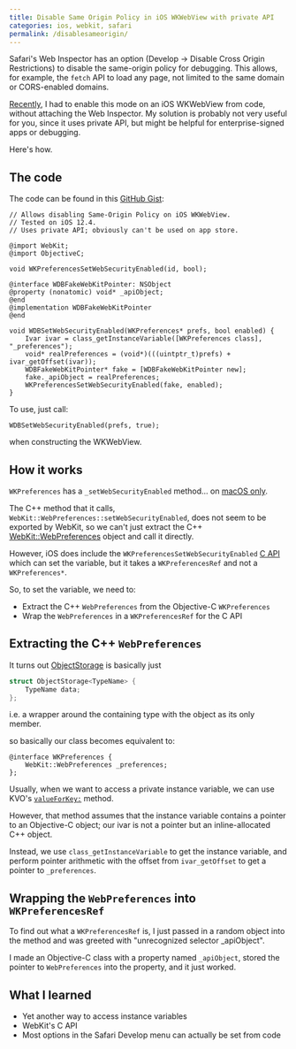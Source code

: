 ```yaml
---
title: Disable Same Origin Policy in iOS WKWebView with private API
categories: ios, webkit, safari
permalink: /disablesameorigin/
---
```


Safari's Web Inspector has an option (Develop -> Disable Cross Origin Restrictions) to disable the same-origin policy for debugging. This allows, for example, the `fetch` API to load any page, not limited to the same domain or CORS-enabled domains.

[Recently](https://twitter.com/zhuowei/status/1300657149635432450), I had to enable this mode on an iOS WKWebView from code, without attaching the Web Inspector. My solution is probably not very useful for you, since it uses private API, but might be helpful for enterprise-signed apps or debugging.

Here's how.

## The code

The code can be found in this [GitHub Gist](https://gist.github.com/zhuowei/0b7074b3803d72609c028ab5723d9c28):

```objective_cpp
// Allows disabling Same-Origin Policy on iOS WKWebView.
// Tested on iOS 12.4.
// Uses private API; obviously can't be used on app store.

@import WebKit;
@import ObjectiveC;

void WKPreferencesSetWebSecurityEnabled(id, bool);

@interface WDBFakeWebKitPointer: NSObject
@property (nonatomic) void* _apiObject;
@end
@implementation WDBFakeWebKitPointer
@end

void WDBSetWebSecurityEnabled(WKPreferences* prefs, bool enabled) {
    Ivar ivar = class_getInstanceVariable([WKPreferences class], "_preferences");
    void* realPreferences = (void*)(((uintptr_t)prefs) + ivar_getOffset(ivar));
    WDBFakeWebKitPointer* fake = [WDBFakeWebKitPointer new];
    fake._apiObject = realPreferences;
    WKPreferencesSetWebSecurityEnabled(fake, enabled);
}
```

To use, just call:

`WDBSetWebSecurityEnabled(prefs, true);`

when constructing the WKWebView.

## How it works

`WKPreferences` has a `_setWebSecurityEnabled` method... on [macOS only](https://github.com/WebKit/WebKit/blob/b7e84a4224b3934868bc08f5c89b583355a6c87a/Source/WebKit/UIProcess/API/Cocoa/WKPreferences.mm#L1034).

The C++ method that it calls, `WebKit::WebPreferences::setWebSecurityEnabled`, does not seem to be exported by WebKit, so we can't just extract the C++ [WebKit::WebPreferences](https://github.com/WebKit/WebKit/blob/b7e84a4224b3934868bc08f5c89b583355a6c87a/Source/WebKit/UIProcess/API/Cocoa/WKPreferencesInternal.h#L41) object and call it directly.

However, iOS does include the `WKPreferencesSetWebSecurityEnabled` [C API](https://github.com/WebKit/WebKit/blob/b7e84a4224b3934868bc08f5c89b583355a6c87a/Source/WebKit/UIProcess/API/C/WKPreferences.cpp#L689) which can set the variable, but it takes a `WKPreferencesRef` and not a `WKPreferences*`.

So, to set the variable, we need to:
- Extract the C++ `WebPreferences` from the Objective-C `WKPreferences`
- Wrap the `WebPreferences` in a `WKPreferencesRef` for the C API

## Extracting the C++ `WebPreferences`

It turns out [ObjectStorage](https://github.com/WebKit/WebKit/blob/b7e84a4224b3934868bc08f5c89b583355a6c87a/Source/WebKit/Shared/Cocoa/WKObject.h#L35) is basically just

```cpp
struct ObjectStorage<TypeName> {
    TypeName data;
};
```

i.e. a wrapper around the containing type with the object as its only member.

so basically our class becomes equivalent to:

```objective_cpp
@interface WKPreferences {
    WebKit::WebPreferences _preferences;
};
```

Usually, when we want to access a private instance variable, we can use KVO's [`valueForKey:`](https://developer.apple.com/documentation/objectivec/nsobject/1412591-valueforkey?language=objc) method.

However, that method assumes that the instance variable contains a pointer to an Objective-C object; our ivar is not a pointer but an inline-allocated C++ object.

Instead, we use `class_getInstanceVariable` to get the instance variable, and perform pointer arithmetic with the offset from `ivar_getOffset` to get a pointer to `_preferences`.

## Wrapping the `WebPreferences` into `WKPreferencesRef`

To find out what a `WKPreferencesRef` is, I just passed in a random object into the method and was greeted with "unrecognized selector _apiObject".

I made an Objective-C class with a property named `_apiObject`, stored the pointer to `WebPreferences` into the property, and it just worked.

## What I learned

- Yet another way to access instance variables
- WebKit's C API
- Most options in the Safari Develop menu can actually be set from code